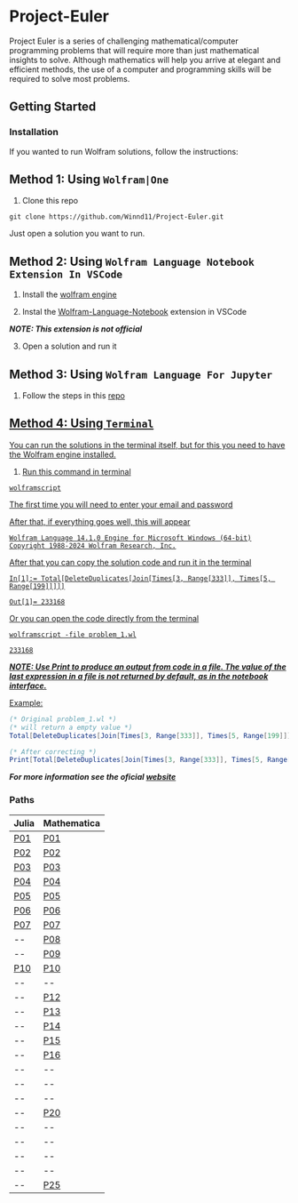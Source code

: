 # Project-Euler
Project Euler is a series of challenging mathematical/computer programming problems that will require more than just mathematical insights to solve. Although mathematics will help you arrive at elegant and efficient methods, the use of a computer and programming skills will be required to solve most problems.

## Getting Started
### Installation
If you wanted to run Wolfram solutions, follow the instructions:

## Method 1: Using `Wolfram|One`

1. Clone this repo

```
git clone https://github.com/Winnd11/Project-Euler.git
```

Just open a solution you want to run.

## Method 2: Using `Wolfram Language Notebook Extension In VSCode`

1. Install the <a href="https://www.wolfram.com/engine/"> wolfram engine</a>

2. Instal the <a href="https://marketplace.visualstudio.com/items?itemName=njpipeorgan.wolfram-language-notebook">Wolfram-Language-Notebook</a> extension in VSCode

***NOTE: This extension is not official***

3. Open a solution and run it

## Method 3: Using `Wolfram Language For Jupyter`

1. Follow the steps in this <a href="https://github.com/WolframResearch/WolframLanguageForJupyter"> repo

## Method 4: Using `Terminal`

You can run the solutions in the terminal itself, but for this you need to have the Wolfram engine installed.

1. Run this command in terminal

```
wolframscript
```

The first time you will need to enter your email and password



After that, if everything goes well, this will appear

```
Wolfram Language 14.1.0 Engine for Microsoft Windows (64-bit)
Copyright 1988-2024 Wolfram Research, Inc.
```

After that you can copy the solution code and run it in the terminal

```
In[1]:= Total[DeleteDuplicates[Join[Times[3, Range[333]], Times[5, Range[199]]]]]

Out[1]= 233168
```

Or you can open the code directly from the terminal

```
wolframscript -file problem_1.wl

233168
```

***NOTE: Use Print to produce an output from code in a file. The value of the last expression in a file is not returned by default, as in the notebook interface.***

Example:

```mathematica
(* Original problem_1.wl *)
(* will return a empty value *)
Total[DeleteDuplicates[Join[Times[3, Range[333]], Times[5, Range[199]]]]]

(* After correcting *)
Print[Total[DeleteDuplicates[Join[Times[3, Range[333]], Times[5, Range[199]]]]]]
```

***For more information see the oficial <a href="https://reference.wolfram.com/language/workflow/RunWolframLanguageCodeFromTheCommandLine.html"> website</a>***

### Paths

| Julia  | Mathematica |
| ------------- | ------------- |
| <a href="Julia/problem_1/problem_1.jl"> P01 | <a href="Wolfram Mathematica/problem_1/problem_1.wl">  P01 |
| <a href="Julia/problem_1/problem_1.jl"> P02  | <a href="Wolfram Mathematica/problem_2/problem_2.wl"> P02 |
| <a href="Julia/problem_3/problem_3.jl"> P03  | <a href="Wolfram Mathematica/problem_3"> P03 |
| <a href="Julia/problem_4/problem_4.jl"> P04 | <a href="Wolfram Mathematica/problem_4/problem_4.wl"> P04 |
| <a href="Julia/problem_5/problem_5.jl"> P05 | <a href="Wolfram Mathematica/problem_5/problem_5.wl"> P05 |
| <a href="Julia/problem_6/problem_6.jl"> P06 | <a href="Wolfram Mathematica/problem_6/problem_6.wl"> P06 |
| <a href="Julia/problem_7/problem_7.jl"> P07 | <a href="Wolfram Mathematica/problem_7/problem_7.wl"> P07 |
| -- | <a href="Wolfram Mathematica/problem_8/problem_8.wl"> P08 |
| -- | <a href="Wolfram Mathematica/problem_9/problem_9.wl"> P09 |
| <a href="Julia/problem_10/problem_10.jl"> P10 | <a href="Wolfram Mathematica/problem_10/problem_10.wl"> P10 |
| -- | -- |
| -- | <a href="Wolfram Mathematica/problem_12/problem_12.wl"> P12 |
| -- | <a href="Wolfram Mathematica/problem_13/problem_13.wl"> P13 |
| -- | <a href="Wolfram Mathematica/problem_14/problem_14.wl"> P14 |
| -- | <a href="Wolfram Mathematica/problem_15/problem_15.wl"> P15 |
| -- | <a href="Wolfram Mathematica/problem_16/problem_16.wl"> P16 |
| -- | -- |
| -- | -- |
| -- | -- |
| -- | <a href="Wolfram Mathematica/problem_20/problem_20.wl"> P20 |
| -- | -- |
| -- | -- |
| -- | -- |
| -- | -- |
| -- | <a href="Wolfram Mathematica/problem_25/problem_25.wl"> P25 |
